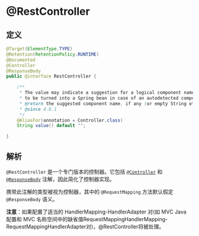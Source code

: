 # @RestController

## 定义

```java
@Target(ElementType.TYPE)
@Retention(RetentionPolicy.RUNTIME)
@Documented
@Controller
@ResponseBody
public @interface RestController {

    /**
     * The value may indicate a suggestion for a logical component name,
     * to be turned into a Spring bean in case of an autodetected component.
     * @return the suggested component name, if any (or empty String otherwise)
     * @since 4.0.1
     */
    @AliasFor(annotation = Controller.class)
    String value() default "";

}
```

## 解析

`@RestController` 是一个专门版本的控制器。它包括 [`@Controller`](/Spring/stereotype/Controller.md) 和 [`@ResponseBody`](/Spring/web/bind/ResponseBody.md) 注解，因此简化了控制器实现。

携带此注解的类型被视为控制器，其中的 `@RequestMapping` 方法默认假定 `@ResponseBody` 语义。

**注意**：如果配置了适当的 HandlerMapping-HandlerAdapter 对\(如 MVC Java 配置和 MVC 名称空间中的缺省值RequestMappingHandlerMapping-RequestMappingHandlerAdapter对\)，@RestController将被处理。

